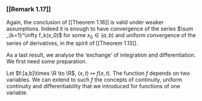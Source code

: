 ### [[Remark 1.17]]

Again, the conclusion of [[Theorem 1.16]] is valid under weaker assumptions. Indeed it is enough to have convergence of the series $\sum _{k=1}^\infty f_k(x_0)$ for some $x_0\in (a,b)$ and uniform convergence of the series of derivatives, in the spirit of [[Theorem 1.13]].

As a last result, we analyse the ‘exchange’ of integration and differentiation. We first need some preparation.

Let $f:[a,b]\times \R \to \R$, $(x,t)\mapsto f(x,t)$. The function $f$ depends on two variables. We can extend to such $f$ the concepts of continuity, uniform continuity and differentiability that we introduced for functions of one variable.